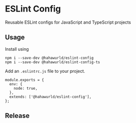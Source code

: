 # ESLint Config

Reusable ESLint configs for JavaScript and TypeScript projects

## Usage

Install using 

```
npm i --save-dev @hahawurld/eslint-config
npm i --save-dev @hahawurld/eslint-config-ts
```

Add an `.eslintrc.js` file to your project.

```
module.exports = {
  env: {
    node: true,
  },
  extends: ['@hahawurld/eslint-config'],
};
```

## Release

